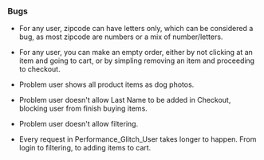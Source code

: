 ### Bugs

- For any user, zipcode can have letters only, which can be considered a bug, as most zipcode are numbers or a mix of number/letters.

- For any user, you can make an empty order, either by not clicking at an item and going to cart, or by simpling removing an item and proceeding to checkout.

- Problem user shows all product items as dog photos.

- Problem user doesn't allow Last Name to be added in Checkout, blocking user from finish buying items.

- Problem user doesn't allow filtering.

- Every request in Performance_Glitch_User takes longer to happen. From login to filtering, to adding items to cart.




